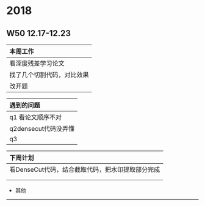 # 2018
## W50 12.17-12.23
| 本周工作 |
| :-- |
| 看深度残差学习论文 |
| 找了几个切割代码，对比效果 |
| 改开题 |

| 遇到的问题 |
| :-- |
| q1 看论文顺序不对 |
| q2densecut代码没弄懂 |
| q3   |

| 下周计划 |
| :-- |
| 看DenseCut代码，结合截取代码，把水印提取部分完成 |
|  |
|    |

* 其他
-------------------------------------------------------------